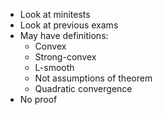 - Look at minitests
- Look at previous exams
- May have definitions:
    - Convex
    - Strong-convex
    - L-smooth
    - Not assumptions of theorem
    - Quadratic convergence
- No proof